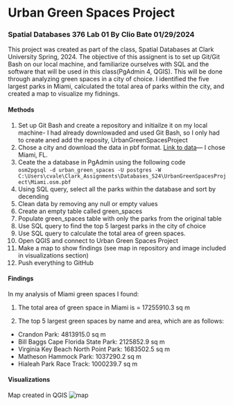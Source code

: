 # Urban Green Spaces Project
### Spatial Databases 376 Lab 01  By Clio Bate 01/29/2024
This project was created as part of the class, Spatial Databases at Clark University Spring, 2024. The objective of this assignent is to set up Git/Git Bash on our local machine, and familiarize ourselves with SQL and the software that will be used in this class(PgAdmin 4, QGIS). This will be done through analyzing green spaces in a city of choice. I identified the five largest parks in Miami, calculated the total area of parks within the city, and created a map to visualize my fidnings.

#### Methods
1. Set up Git Bash and create a repository and initiailze it on my local machine- I had already downlowaded and used Git Bash, so I only had to create aned add the reposity, UrbanGreenSpacesProject
2. Chose a city and download the data in pbf format. [Link to data](https://download.bbbike.org/osm/bbbike/Miami/)— I chose Miami, FL.
3. Ceate the a database in PgAdmin using the following code  
`osm2pgsql -d urban_green_spaces -U postgres -W C:\Users\cvale\Clark_Assignments\Databases_S24\UrbanGreenSpacesProject\Miami.osm.pbf`
4. Using SQL query, select all the parks within the database and sort by decending
5. Clean data by removing any null or empty values 
6. Create an empty table called green_spaces
7. Populate green_spaces table with only the parks from the original table
8. Use SQL query to find the top 5 largest parks in the city of choice
9. Use SQL query to calculate the total area of green spaces.
5. Open QGIS and connect to Urban Green Spaces Project
6. Make a map to show findings (see map in repository and image included in visualizations section)
7. Push everything to GitHub


#### Findings
In my analysis of Miami green spaces I found:

1. The total area of green space in Miami is = 17255910.3 sq m 

2. The top 5 largest green spaces by name and area, which are as follows:
- Crandon Park: 4813915.0 sq m
- Bill Baggs Cape Florida State Park: 2125852.9 sq m
- Virginia Key Beach North Point Park: 1683502.5 sq m
- Matheson Hammock Park: 1037290.2 sq m
- Hialeah Park Race Track: 1000239.7 sq m 


#### Visualizations
Map created in QGIS
![map](link)
